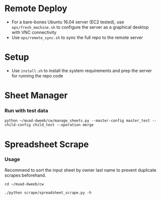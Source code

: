 # Remote Deploy

* For a bare-bones Ubuntu 16.04 server (EC2 tested), use `ops/fresh_machine.sh` to configure the server as a graphical desktop with VNC connectivity
* Use `ops/remote_sync.sh` to sync the full repo to the remote server

# Setup

* Use `install.sh` to install the system requirements and prep the server for running the repo code

# Sheet Manager

### Run with test data

`python ~/muad-dweeb/cw/manage_sheets.py --master-config master_test --child-config child_test --operation merge`

# Spreadsheet Scrape

### Usage

Recommend to sort the input sheet by owner last name to prevent duplicate scrapes beforehand. 

`cd ~/muad-dweeb/cw`

`./python scrape/spreadsheet_scrape.py -h`